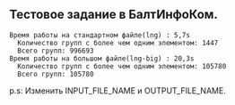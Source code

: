 ## Тестовое задание в БалтИнфоКом.
    Время работы на стандартном файле(lng) : 5,7s
      Количество групп с более чем одним элементом: 1447
      Всего групп: 996693
    Время работы на большом файле(lng-big) : 20,3s
      Количество групп с более чем одним элементом: 105780
      Всего групп: 105780 
p.s: Изменить INPUT_FILE_NAME и OUTPUT_FILE_NAME.
